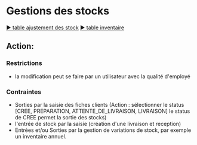 # Gestions des stocks

[▶ table ajustement des stock](../tables/Commande/produits/gestion-des-stocks/ajustement-stock.md)
[▶ table inventaire](../tables/Commande/produits/gestion-des-stocks/inventaire.md)

## Action:

### Restrictions

- la modification peut se faire par un utilisateur avec la qualité d'employé

### Contraintes

- Sorties par la saisie des fiches clients (Action : sélectionner le status [CREE, PREPARATION, 
  ATTENTE_DE_LIVRAISON, LIVRAISON] le status de CREE permet la sortie des stocks) 
- l'entrée de stock par la saisie (création d'une livraison et reception)
- Entrées et/ou Sorties par la gestion de variations de stock, par exemple un inventaire annuel.

